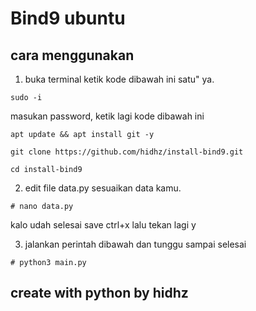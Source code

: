 # Bind9 ubuntu
## cara menggunakan

1. buka terminal ketik kode dibawah ini satu" ya.
``` 
sudo -i
```
masukan password, ketik lagi kode dibawah ini
```
apt update && apt install git -y
```
```
git clone https://github.com/hidhz/install-bind9.git
```
```
cd install-bind9
```
2. edit file data.py sesuaikan data kamu.
```
# nano data.py
```
kalo udah selesai save ctrl+x lalu tekan lagi y

3. jalankan perintah dibawah dan tunggu sampai selesai
```
# python3 main.py
```

## create with python by hidhz
